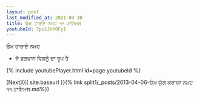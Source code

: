 ```yaml
---
layout: post
last_modified_at: 2021-03-30
title: ਓਮ ਹਾਰਾਏ ਨਮਹ ੧੧ ਟਾਇਮਸ
youtubeId: 7pu1JUYOFyI
---
```

 
 
 ਓਮ ਹਾਰਾਏ ਨਮਹ  
 
 -  ਜੋ ਭਗਵਾਨ ਵਿਸ਼ਨੂੰ ਦਾ ਰੂਪ ਹੈ 
 
  
 
  
 
 
 
 
 
 


{% include youtubePlayer.html id=page.youtubeId %}
 
[Next]({{ site.baseurl }}{% link  split1/_posts/2013-04-06-ਓਮ ਯੁੱਗ ਕਰਾਯਾ ਨਮਹ ੧੧ ਟਾਇਮਸ.md%})
 
